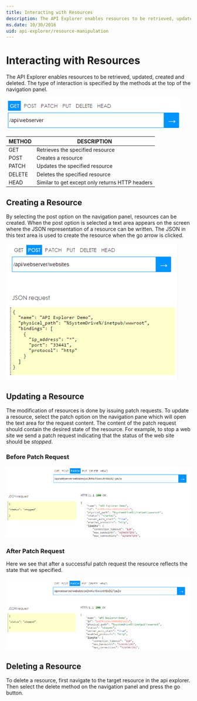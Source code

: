 ```yaml
---
title: Interacting with Resources
description: The API Explorer enables resources to be retrieved, updated, created and deleted
ms.date: 10/30/2016
uid: api-explorer/resource-manipulation
---
```


# Interacting with Resources

The API Explorer enables resources to be retrieved, updated, created and deleted. The type of interaction is specified by the methods at the top of the navigation panel.

![Api Explorer navigation pane][navigation]

| METHOD |	DESCRIPTION                                    |
|--------|-------------------------------------------------|
| GET	 | Retrieves the specified resource                |
| POST   | Creates a resource                              |
| PATCH  | Updates the specified resource                  |
| DELETE | Deletes the specified resource                  |
| HEAD   | Similar to get except only returns HTTP headers |

## Creating a Resource
By selecting the post option on the navigation panel, resources can be created. When the post option is selected a text area appears on the screen where the JSON representation of a resource can be written. The JSON in this text area is used to create the resource when the go arrow is clicked.

![Creating a site in the API Explorer][create-site]

## Updating a Resource

The modification of resources is done by issuing patch requests. To update a resource, select the patch option on the navigation pane which will open the text area for the request content. The content of the patch request should contain the desired state of the resource. For example, to stop a web site we send a patch request indicating that the status of the web site should be _stopped_.

### Before Patch Request

![Stopping a site in the API Explorer][stopping-site]

### After Patch Request

Here we see that after a successful patch request the resource reflects the state that we specified.

![Successfully stopped site][stopped-site]

## Deleting a Resource

To delete a resource, first navigate to the target resource in the api explorer. Then select the delete method on the navigation panel and press the go button.


[navigation]: _static/navigation.png "The navigation pane of the API Explorer"
[create-site]: _static/create-site.png "Creating a site in the API Explorer"
[stopping-site]: _static/stopping-site.png "Connecting to the API Explorer"
[stopped-site]: _static/stopped-site.png "Browsing with the API Explorer"